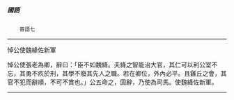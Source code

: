 

##### 國語
　　`晉語七`

* * *

悼公使魏絳佐新軍

悼公使張老為卿，辭曰：「臣不如魏絳。夫絳之智能治大官，其仁可以利公室不忘，其勇不疚於刑，其學不廢其先人之職。若在卿位，外內必平。且雞丘之會，其官不犯而辭順，不可不賞也。」公五命之，固辭，乃使為司馬。使魏絳佐新軍。

* * *

